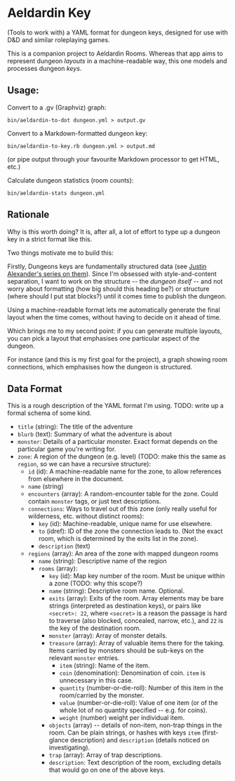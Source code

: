 
# Aeldardin Key

(Tools to work with) a YAML format for dungeon keys, designed for use with D&D and similar roleplaying games. 

This is a companion project to Aeldardin Rooms.
Whereas that app aims to represent dungeon _layouts_ in a machine-readable way,
this one models and processes dungeon _keys_.

## Usage:

Convert to a .gv (Graphviz) graph:

    bin/aeldardin-to-dot dungeon.yml > output.gv

Convert to a Markdown-formatted dungeon key:

    bin/aeldardin-to-key.rb dungeon.yml > output.md

(or pipe output through your favourite Markdown processor to get HTML, etc.)

Calculate dungeon statistics (room counts):

    bin/aeldardin-stats dungeon.yml

## Rationale

Why is this worth doing?
It is, after all, a lot of effort to type up a dungeon key in a strict format like this.

Two things motivate me to build this:

Firstly, Dungeons keys are fundamentally structured data (see [Justin Alexander's series on them](http://thealexandrian.net/wordpress/35180/roleplaying-games/the-art-of-the-key)).
Since I'm obsessed with style-and-content separation, I want to work on the structure -- the _dungeon itself_ -- and not worry about formatting (how big should this heading be?) or structure (where should I put stat blocks?) until it comes time to publish the dungeon.

Using a machine-readable format lets me automatically generate the final layout when the time comes, without having to decide on it ahead of time.

Which brings me to my second point: if you can generate multiple layouts, you can pick a layout that emphasises one particular aspect of the dungeon.

For instance (and this is my first goal for the project), a graph showing room connections, which emphasises how the dungeon is structured.

## Data Format

This is a rough description of the YAML format I'm using.
TODO: write up a formal schema of some kind.

* `title` (string): The title of the adventure
* `blurb` (text): Summary of what the adventure is about
* `monster`: Details of a particular monster. Exact format depends on the particular game you're writing for.
* `zone`: A region of the dungeon (e.g. level) (TODO: make this the same as `region`, so we can have a recursive structure):
  * `id` (id): A machine-readable name for the zone, to allow references from elsewhere in the document.
  * `name` (string)
  * `encounters` (array): A random-encounter table for the zone. Could contain `monster` tags, or just text descriptions.
  * `connections`: Ways to travel out of this zone (only really useful for wilderness, etc. without distinct rooms):
    * `key` (id): Machine-readable, unique name for use elsewhere.
    * `to` (idref): ID of the zone the connection leads to. (Not the exact room, which is determined by the exits list in the zone).
    * `description` (text)
  * `regions` (array): An area of the zone with mapped dungeon rooms
    * `name` (string): Descriptive name of the region
    * `rooms` (array):
      * `key` (id): Map key number of the room. Must be unique within a zone (TODO: why this scope?)
      * `name` (string): Descriptive room name. Optional.
      * `exits` (array): Exits of the room. Array elements may be bare strings (interpreted as destination keys), or pairs like `<secret>: 22`, where `<secret>` is a reason the passage is hard to traverse (also blocked, concealed, narrow, etc.), and `22` is the key of the destination room.
      * `monster` (array): Array of monster details.
      * `treasure` (array): Array of valuable items there for the taking. Items carried by monsters should be sub-keys on the relevant `monster` entries.
        * `item` (string): Name of the item.
        * `coin` (denomination): Denomination of coin. `item` is unnecessary in this case.
        * `quantity` (number-or-die-roll): Number of this item in the room/carried by the monster.
        * `value` (number-or-die-roll): Value of one item (or of the whole lot of no quantity specified -- e.g. for coins).
        * `weight` (number) weight per individual item.
      * `objects` (array) -- details of non-item, non-trap things in the room. Can be plain strings, or hashes with keys `item` (first-glance description) and `description` (details noticed on investigating).
      * `trap` (array): Array of trap descriptions.
      * `description`: Text description of the room, excluding details that would go on one of the above keys.